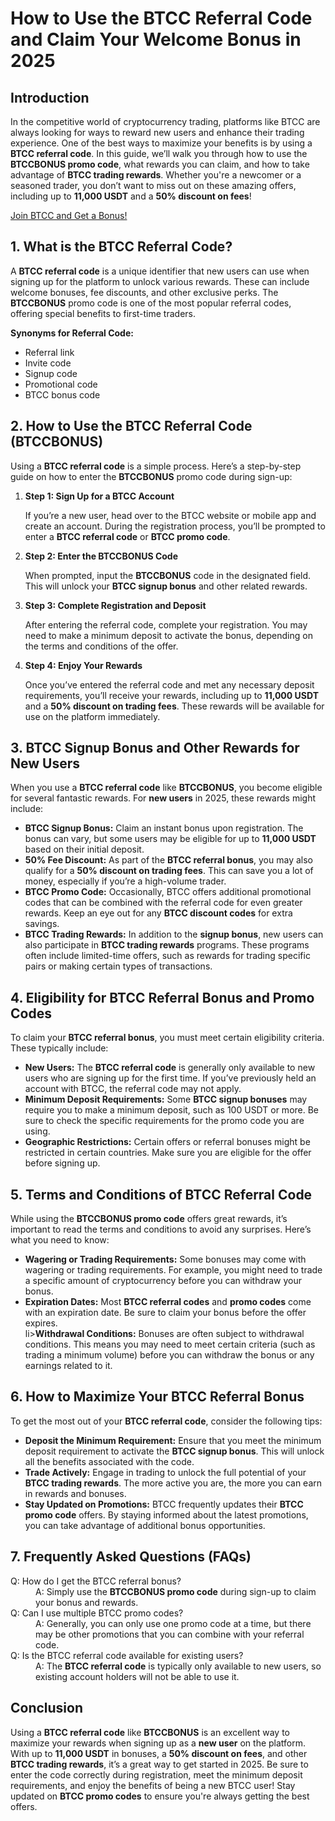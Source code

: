 
<h1>How to Use the BTCC Referral Code and Claim Your Welcome Bonus in 2025</h1>
        </header>
<section>
          <h2>Introduction</h2>
          <p>In the competitive world of cryptocurrency trading, platforms like BTCC are always looking for ways to reward new users and enhance their trading experience. One of the best ways to maximize your benefits is by using a <strong>BTCC referral code</strong>. In this guide, we’ll walk you through how to use the <strong>BTCCBONUS promo code</strong>, what rewards you can claim, and how to take advantage of <strong>BTCC trading rewards</strong>. Whether you're a newcomer or a seasoned trader, you don’t want to miss out on these amazing offers, including up to <strong>11,000 USDT</strong> and a <strong>50% discount on fees</strong>!</p>
      </section>
<section><a href="https://partner.btcc.com/us/c/BTCCBONUS/9303" target="_blank">Join BTCC and Get a Bonus!</a>

  <h2>1. What is the BTCC Referral Code?</h2>
          <p>A <strong>BTCC referral code</strong> is a unique identifier that new users can use when signing up for the platform to unlock various rewards. These can include welcome bonuses, fee discounts, and other exclusive perks. The <strong>BTCCBONUS</strong> promo code is one of the most popular referral codes, offering special benefits to first-time traders.</p>
          <p><strong>Synonyms for Referral Code:</strong></p>
          <ul>
            <li>Referral link</li>
              <li>Invite code</li>
              <li>Signup code</li>
              <li>Promotional code</li>
              <li>BTCC bonus code</li>
          </ul>
      </section>
<section>
    <h2>2. How to Use the BTCC Referral Code (BTCCBONUS)</h2>
    <p>Using a <strong>BTCC referral code</strong> is a simple process. Here’s a step-by-step guide on how to enter the <strong>BTCCBONUS</strong> promo code during sign-up:</p>
    <ol>
    <li><strong>Step 1: Sign Up for a BTCC Account</strong>  
    <p>If you’re a new user, head over to the BTCC website or mobile app and create an account. During the registration process, you’ll be prompted to enter a <strong>BTCC referral code</strong> or <strong>BTCC promo code</strong>.</p>
    </li>
    <li><strong>Step 2: Enter the BTCCBONUS Code</strong>  
    <p>When prompted, input the <strong>BTCCBONUS</strong> code in the designated field. This will unlock your <strong>BTCC signup bonus</strong> and other related rewards.</p>
    </li>
    <li><strong>Step 3: Complete Registration and Deposit</strong>  
  <p>After entering the referral code, complete your registration. You may need to make a minimum deposit to activate the bonus, depending on the terms and conditions of the offer.</p>
              </li>
              <li><strong>Step 4: Enjoy Your Rewards</strong>  
                    <p>Once you’ve entered the referral code and met any necessary deposit requirements, you’ll receive your rewards, including up to <strong>11,000 USDT</strong> and a <strong>50% discount on trading fees</strong>. These rewards will be available for use on the platform immediately.</p>
              </li>
          </ol>
        </section>
<section>
          <h2>3. BTCC Signup Bonus and Other Rewards for New Users</h2>
          <p>When you use a <strong>BTCC referral code</strong> like <strong>BTCCBONUS</strong>, you become eligible for several fantastic rewards. For <strong>new users</strong> in 2025, these rewards might include:</p>
          <ul>
            <li><strong>BTCC Signup Bonus:</strong> Claim an instant bonus upon registration. The bonus can vary, but some users may be eligible for up to <strong>11,000 USDT</strong> based on their initial deposit.</li>
            <li><strong>50% Fee Discount:</strong> As part of the <strong>BTCC referral bonus</strong>, you may also qualify for a <strong>50% discount on trading fees</strong>. This can save you a lot of money, especially if you’re a high-volume trader.</li>
            <li><strong>BTCC Promo Code:</strong> Occasionally, BTCC offers additional promotional codes that can be combined with the referral code for even greater rewards. Keep an eye out for any <strong>BTCC discount codes</strong> for extra savings.</li>
            <li><strong>BTCC Trading Rewards:</strong> In addition to the <strong>signup bonus</strong>, new users can also participate in <strong>BTCC trading rewards</strong> programs. These programs often include limited-time offers, such as rewards for trading specific pairs or making certain types of transactions.</li>
          </ul>
      </section>

<section>
<h2>4. Eligibility for BTCC Referral Bonus and Promo Codes</h2>
<p>To claim your <strong>BTCC referral bonus</strong>, you must meet certain eligibility criteria. These typically include:</p>
<ul>
<li><strong>New Users:</strong> The <strong>BTCC referral code</strong> is generally only available to new users who are signing up for the first time. If you’ve previously held an account with BTCC, the referral code may not apply.</li>
<li><strong>Minimum Deposit Requirements:</strong> Some <strong>BTCC signup bonuses</strong> may require you to make a minimum deposit, such as 100 USDT or more. Be sure to check the specific requirements for the promo code you are using.</li>
  <li><strong>Geographic Restrictions:</strong> Certain offers or referral bonuses might be restricted in certain countries. Make sure you are eligible for the offer before signing up.</li>
  </ul>
  </section>
<section>
<h2>5. Terms and Conditions of BTCC Referral Code</h2>
<p>While using the <strong>BTCCBONUS promo code</strong> offers great rewards, it’s important to read the terms and conditions to avoid any surprises. Here’s what you need to know:</p>
  <ul>
              <li><strong>Wagering or Trading Requirements:</strong> Some bonuses may come with wagering or trading requirements. For example, you might need to trade a specific amount of cryptocurrency before you can withdraw your bonus.</li>
              <li><strong>Expiration Dates:</strong> Most <strong>BTCC referral codes</strong> and <strong>promo codes</strong> come with an expiration date. Be sure to claim your bonus before the offer expires.</li>
                li><strong>Withdrawal Conditions:</strong> Bonuses are often subject to withdrawal conditions. This means you may need to meet certain criteria (such as trading a minimum volume) before you can withdraw the bonus or any earnings related to it.</li>
            </ul>
        </section>

<section>
  <h2>6. How to Maximize Your BTCC Referral Bonus</h2>
        <p>To get the most out of your <strong>BTCC referral code</strong>, consider the following tips:</p>
          <ul>
              <li><strong>Deposit the Minimum Requirement:</strong> Ensure that you meet the minimum deposit requirement to activate the <strong>BTCC signup bonus</strong>. This will unlock all the benefits associated with the code.</li>
              <li><strong>Trade Actively:</strong> Engage in trading to unlock the full potential of your <strong>BTCC trading rewards</strong>. The more active you are, the more you can earn in rewards and bonuses.</li>
              <li><strong>Stay Updated on Promotions:</strong> BTCC frequently updates their <strong>BTCC promo code</strong> offers. By staying informed about the latest promotions, you can take advantage of additional bonus opportunities.</li>
          </ul>
      </section>
<section>
<h2>7. Frequently Asked Questions (FAQs)</h2>
<dl>
<dt>Q: How do I get the BTCC referral bonus?</dt>
  <dd>A: Simply use the <strong>BTCCBONUS promo code</strong> during sign-up to claim your bonus and rewards.</dd>

  <dt>Q: Can I use multiple BTCC promo codes?</dt>
  <dd>A: Generally, you can only use one promo code at a time, but there may be other promotions that you can combine with your referral code.</dd>

  <dt>Q: Is the BTCC referral code available for existing users?</dt>
    <dd>A: The <strong>BTCC referral code</strong> is typically only available to new users, so existing account holders will not be able to use it.</dd>
      </dl>
    </section>
<footer>
        <h2>Conclusion</h2>
        <p>Using a <strong>BTCC referral code</strong> like <strong>BTCCBONUS</strong> is an excellent way to maximize your rewards when signing up as a <strong>new user</strong> on the platform. With up to <strong>11,000 USDT</strong> in bonuses, a <strong>50% discount on fees</strong>, and other <strong>BTCC trading rewards</strong>, it’s a great way to get started in 2025. Be sure to enter the code correctly during registration, meet the minimum deposit requirements, and enjoy the benefits of being a new BTCC user! Stay updated on <strong>BTCC promo codes</strong> to ensure you're always getting the best offers.</p>
      </footer>
  </article>
  </body>
</html>
